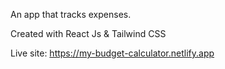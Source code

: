 An app that tracks expenses.

Created with React Js & Tailwind CSS

Live site: https://my-budget-calculator.netlify.app
